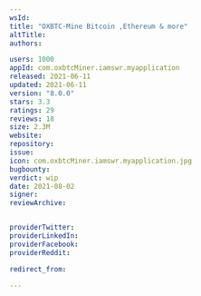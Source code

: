 ```yaml
---
wsId: 
title: "OXBTC-Mine Bitcoin ,Ethereum & more"
altTitle: 
authors:

users: 1000
appId: com.oxbtcMiner.iamswr.myapplication
released: 2021-06-11
updated: 2021-06-11
version: "8.0.0"
stars: 3.3
ratings: 29
reviews: 18
size: 2.3M
website: 
repository: 
issue: 
icon: com.oxbtcMiner.iamswr.myapplication.jpg
bugbounty: 
verdict: wip
date: 2021-08-02
signer: 
reviewArchive:


providerTwitter: 
providerLinkedIn: 
providerFacebook: 
providerReddit: 

redirect_from:

---
```



